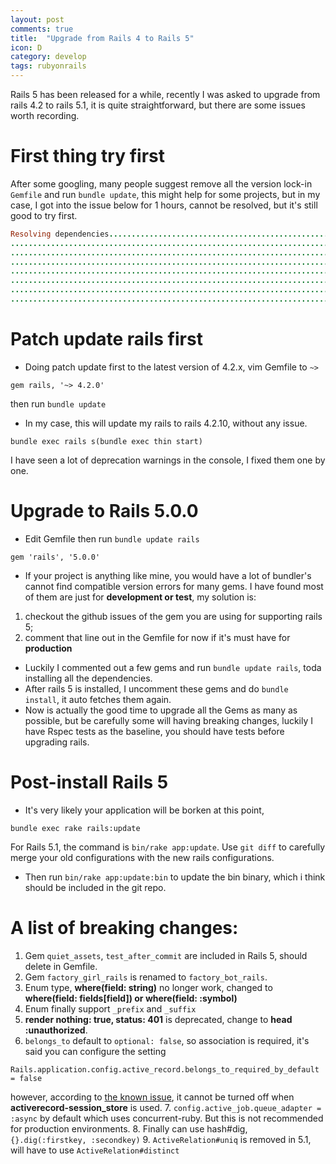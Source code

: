 ```yaml
---
layout: post
comments: true
title:  "Upgrade from Rails 4 to Rails 5"
icon: D
category: develop
tags: rubyonrails
---
```


Rails 5 has been released for a while, recently I was asked to upgrade from rails 4.2 to rails 5.1, it is quite straightforward, but there are some issues worth recording.

# First thing try first
After some googling, many people suggest remove all the version lock-in `Gemfile` and run `bundle update`, this might help for some projects, but in my case, I got into the issue below for 1 hours, cannot be resolved, but it's still good to try first.
```ruby
Resolving dependencies...........................................................................
.................................................................................................
.................................................................................................
.................................................................................................
.................................................................................................
.................................................................................................
.................................................................................................
.................................................................................................

```
# Patch update rails first
- Doing patch update first to the latest version of 4.2.x, vim Gemfile to `~>`
```
gem rails, '~> 4.2.0'
```
then run `bundle update`
- In my case, this will update my rails to rails 4.2.10, without any issue.
```
bundle exec rails s(bundle exec thin start)
```
I have seen a lot of deprecation warnings in the console, I fixed them one by one.

# Upgrade to Rails 5.0.0
- Edit Gemfile then run `bundle update rails`
```
gem 'rails', '5.0.0'
```
- If your project is anything like mine, you would have a lot of bundler's cannot find compatible version errors for many gems. I have found most of them are just for **development or test**, my solution is:
1. checkout the github issues of the gem you are using for supporting rails 5;
2. comment that line out in the Gemfile for now if it's must have for **production**
- Luckily I commented out a few gems and run `bundle update rails`, toda installing all the dependencies.
- After rails 5 is installed, I uncomment these gems and do `bundle install`, it auto fetches them again.
- Now is actually the good time to upgrade all the Gems as many as possible, but be carefully some will having breaking changes, luckily I have Rspec tests as the baseline, you should have tests before upgrading rails.

# Post-install Rails 5
- It's very likely your application will be borken at this point,
```
bundle exec rake rails:update
```
For Rails 5.1, the command is `bin/rake app:update`.
Use `git diff` to carefully merge your old configurations with the new rails configurations.
- Then run `bin/rake app:update:bin` to update the bin binary, which i think should be included in the git repo.

# A list of breaking changes:
1. Gem `quiet_assets`, `test_after_commit` are included in Rails 5, should delete in Gemfile.
2. Gem `factory_girl_rails` is renamed to `factory_bot_rails`.
3. Enum type, **where(field: string)** no longer work, changed to **where(field: fields[field]) or where(field: :symbol)**
4. Enum finally support `_prefix` and `_suffix`
5. **render nothing: true, status: 401** is deprecated, change to **head :unauthorized**.
6. `belongs_to` default to `optional: false`, so association is required, it's said you can configure the setting
```
Rails.application.config.active_record.belongs_to_required_by_default = false
```
however, according to [the known issue][issue-url], it cannot be turned off when **activerecord-session_store** is used.
7. `config.active_job.queue_adapter = :async` by default which uses concurrent-ruby. But this is not recommended for production environments.
8. Finally can use hash#dig, `{}.dig(:firstkey, :secondkey)`
9. `ActiveRelation#uniq` is removed in 5.1, will have to use `ActiveRelation#distinct`

[issue-url]: https://github.com/rails/activerecord-session_store/issues/116
